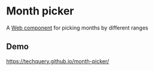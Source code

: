 # Month picker

A [Web component](https://www.webcomponents.org/) for picking months by different ranges



## Demo

https://techquery.github.io/month-picker/
